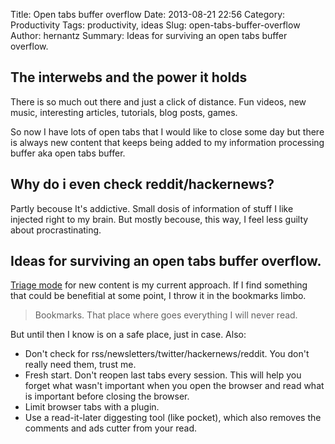 Title: Open tabs buffer overflow
Date: 2013-08-21 22:56
Category: Productivity
Tags: productivity, ideas
Slug: open-tabs-buffer-overflow
Author: hernantz 
Summary: Ideas for surviving an open tabs buffer overflow.


## The interwebs and the power it holds
There is so much out there and just a click of distance.
Fun videos, new music, interesting articles, tutorials, blog posts, games.

So now I have lots of open tabs that I would like to close some day but there is
always new content that keeps being added to my information processing buffer 
aka open tabs buffer.

## Why do i even check reddit/hackernews?
Partly becouse It's addictive. Small dosis of information of stuff I like injected right to my brain. 
But mostly becouse, this way, I feel less guilty about procrastinating. 


## Ideas for surviving an open tabs buffer overflow.

[Triage mode][1] for new content is my current approach. If I find something that could be 
benefitial at some point, I throw it in the bookmarks limbo. 

> Bookmarks. That place where goes everything I will never read.

But until then I know is on a safe place, just in case. Also:

* Don't check for rss/newsletters/twitter/hackernews/reddit. You don't really need them, trust me.
* Fresh start. Don't reopen last tabs every session. 
  This will help you forget what wasn't important when you open the browser
  and read what is important before closing the browser.
* Limit browser tabs with a plugin.
* Use a read-it-later diggesting tool (like pocket), which also removes the comments and 
  ads cutter from your read.

[1]: http://en.wikipedia.org/wiki/Triage "Triage mode"
